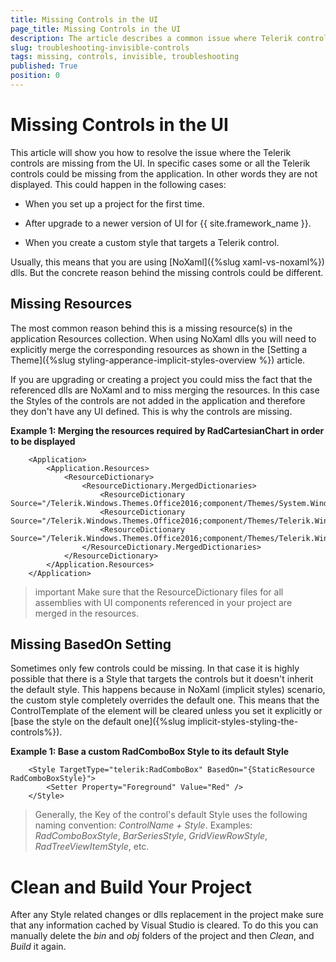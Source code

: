 ```yaml
---
title: Missing Controls in the UI
page_title: Missing Controls in the UI
description: The article describes a common issue where Telerik controls are not visible in the view when usin NoXaml dlls.
slug: troubleshooting-invisible-controls
tags: missing, controls, invisible, troubleshooting
published: True
position: 0
---
```


# Missing Controls in the UI

This article will show you how to resolve the issue where the Telerik controls are missing from the UI. In specific cases some or all the Telerik controls could be missing from the application. In other words they are not displayed. This could happen in the following cases:

* When you set up a project for the first time.

* After upgrade to a newer version of UI for {{ site.framework_name }}.

* When you create a custom style that targets a Telerik control.

Usually, this means that you are using [NoXaml]({%slug xaml-vs-noxaml%}) dlls. But the concrete reason behind the missing controls could be different.

## Missing Resources

The most common reason behind this is a missing resource(s) in the application Resources collection. When using NoXaml dlls you will need to explicitly merge the corresponding resources as shown in the [Setting a Theme]({%slug styling-apperance-implicit-styles-overview %}) article. 

If you are upgrading or creating a project you could miss the fact that the referenced dlls are NoXaml and to miss merging the resources. In this case the Styles of the controls are not added in the application and therefore they don't have any UI defined. This is why the controls are missing.

__Example 1: Merging the resources required by RadCartesianChart in order to be displayed__
```XAML
	<Application>
		<Application.Resources>
			<ResourceDictionary>
				<ResourceDictionary.MergedDictionaries>
					<ResourceDictionary Source="/Telerik.Windows.Themes.Office2016;component/Themes/System.Windows.xaml"/>
					<ResourceDictionary Source="/Telerik.Windows.Themes.Office2016;component/Themes/Telerik.Windows.Controls.xaml"/>
					<ResourceDictionary Source="/Telerik.Windows.Themes.Office2016;component/Themes/Telerik.Windows.Controls.ChartView.xaml"/>
				</ResourceDictionary.MergedDictionaries>
			</ResourceDictionary>
		</Application.Resources>
	</Application>
```

>important Make sure that the ResourceDictionary files for all assemblies with UI components referenced in your project are merged in the resources.

## Missing BasedOn Setting

Sometimes only few controls could be missing. In that case it is highly possible that there is a Style that targets the controls but it doesn't inherit the default style. This happens because in NoXaml (implicit styles) scenario, the custom style completely overrides the default one. This means that the ControlTemplate of the element will be cleared unless you set it explicitly or [base the style on the default one]({%slug implicit-styles-styling-the-controls%}).

__Example 1: Base a custom RadComboBox Style to its default Style__
```XAML	
	<Style TargetType="telerik:RadComboBox" BasedOn="{StaticResource RadComboBoxStyle}">
    	<Setter Property="Foreground" Value="Red" />
	</Style>
```

> Generally, the Key of the control's default Style uses the following naming convention: *ControlName + Style*. Examples: *RadComboBoxStyle*, *BarSeriesStyle*, *GridViewRowStyle*, *RadTreeViewItemStyle*, etc.

# Clean and Build Your Project

After any Style related changes or dlls replacement in the project make sure that any information cached by Visual Studio is cleared. To do this you can manually delete the *bin* and *obj* folders of the project and then *Clean*, and *Build* it again.
